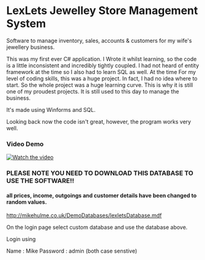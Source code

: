 # LexLets Jewelley Store Management System

Software to manage inventory, sales, accounts &amp; customers for my wife's jewellery business.

This was my first ever C# application. I Wrote it whilst learning, so the code is a little inconsistent and incredibly tightly coupled. I had not heard of entity framework at the time so I also had to learn SQL as well. At the time For my level of coding skills, this was a huge project. In fact, I had no idea where to start. So the whole project was a huge learning curve. This is why it is still one of my proudest projects. It is still used to this day to manage the business.

It's made using Winforms and SQL. 

Looking back now the code isn't great, however, the program works very well.

### Video Demo

[![Watch the video](http://mikehulme.co.uk/Images/LexLetsYouTube.png)](https://www.youtube.com/watch?v=MenOfgBFBYg&feature=youtu.be)



### PLEASE NOTE YOU NEED TO DOWNLOAD THIS DATABASE TO USE THE SOFTWARE!!

#### all prices, income, outgoings and customer details have been changed to random values.

http://mikehulme.co.uk/DemoDatabases/lexletsDatabase.mdf

On the login page select custom database and use the database above.

Login using

Name : Mike
Password : admin
(both case senstive)
